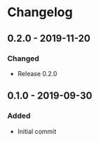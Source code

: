 # Changelog

## 0.2.0 - 2019-11-20
### Changed
- Release 0.2.0

## 0.1.0 - 2019-09-30
### Added
- Initial commit